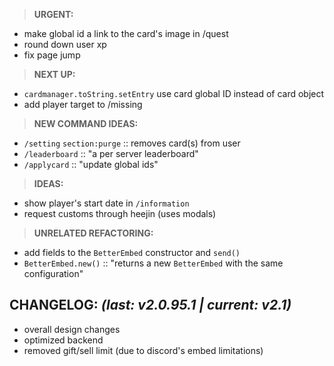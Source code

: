 > **URGENT:**
 - make global id a link to the card's image in /quest
 - round down user xp
 - fix page jump

> **NEXT UP:**
 - `cardmanager.toString.setEntry` use card global ID instead of card object
 - add player target to /missing

> **NEW COMMAND IDEAS:**
 - `/setting` `section:purge` :: removes card(s) from user
 - `/leaderboard` :: "a per server leaderboard"
 - `/applycard` :: "update global ids"

> **IDEAS:**
 - show player's start date in `/information`
 - request customs through heejin (uses modals)

> **UNRELATED REFACTORING:**
 - add fields to the `BetterEmbed` constructor and `send()`
 - `BetterEmbed.new()` :: "returns a new `BetterEmbed` with the same configuration"

<!-- - - - - - - - - - - -->
## **CHANGELOG:** *(last: v2.0.95.1 | current: v2.1)*
 - overall design changes
 - optimized backend
 - removed gift/sell limit (due to discord's embed limitations)